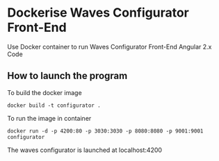 # Dockerise Waves Configurator Front-End
Use Docker container to run Waves Configurator Front-End Angular 2.x Code

## How to launch the program

To build the docker image

```docker build -t configurator .```

To run the image in container

```docker run -d -p 4200:80 -p 3030:3030 -p 8080:8080 -p 9001:9001 configurator```

The waves configurator is launched at localhost:4200


